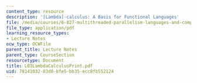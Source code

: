 ```yaml
---
content_type: resource
description: '[Lambda]-calculus: A Basis for Functional Languages'
file: /media/courses/6-827-multithreaded-parallelism-languages-and-compilers-fall-2002/7814103283d8bfe5bb35ecc8fb552124_L03LambdaCalculusPrint.pdf
file_type: application/pdf
learning_resource_types:
- Lecture Notes
ocw_type: OCWFile
parent_title: Lecture Notes
parent_type: CourseSection
resourcetype: Document
title: L03LambdaCalculusPrint.pdf
uid: 78141032-83d8-bfe5-bb35-ecc8fb552124
---
```

